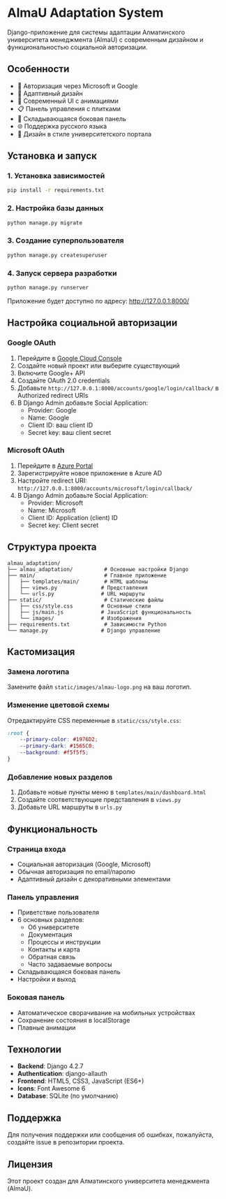# AlmaU Adaptation System

Django-приложение для системы адаптации Алматинского университета менеджмента (AlmaU) с современным дизайном и функциональностью социальной авторизации.

## Особенности

- 🔐 Авторизация через Microsoft и Google
- 📱 Адаптивный дизайн
- 🎨 Современный UI с анимациями
- 📋 Панель управления с плитками
- 🔄 Складывающаяся боковая панель
- 🌐 Поддержка русского языка
- 🏢 Дизайн в стиле университетского портала

## Установка и запуск

### 1. Установка зависимостей
```bash
pip install -r requirements.txt
```

### 2. Настройка базы данных
```bash
python manage.py migrate
```

### 3. Создание суперпользователя
```bash
python manage.py createsuperuser
```

### 4. Запуск сервера разработки
```bash
python manage.py runserver
```

Приложение будет доступно по адресу: http://127.0.0.1:8000/

## Настройка социальной авторизации

### Google OAuth
1. Перейдите в [Google Cloud Console](https://console.cloud.google.com/)
2. Создайте новый проект или выберите существующий
3. Включите Google+ API
4. Создайте OAuth 2.0 credentials
5. Добавьте `http://127.0.0.1:8000/accounts/google/login/callback/` в Authorized redirect URIs
6. В Django Admin добавьте Social Application:
   - Provider: Google
   - Name: Google
   - Client ID: ваш client ID
   - Secret key: ваш client secret

### Microsoft OAuth
1. Перейдите в [Azure Portal](https://portal.azure.com/)
2. Зарегистрируйте новое приложение в Azure AD
3. Настройте redirect URI: `http://127.0.0.1:8000/accounts/microsoft/login/callback/`
4. В Django Admin добавьте Social Application:
   - Provider: Microsoft
   - Name: Microsoft
   - Client ID: Application (client) ID
   - Secret key: Client secret

## Структура проекта

```
almau_adaptation/
├── almau_adaptation/          # Основные настройки Django
├── main/                      # Главное приложение
│   ├── templates/main/        # HTML шаблоны
│   ├── views.py              # Представления
│   └── urls.py               # URL маршруты
├── static/                    # Статические файлы
│   ├── css/style.css         # Основные стили
│   ├── js/main.js            # JavaScript функциональность
│   └── images/               # Изображения
├── requirements.txt           # Зависимости Python
└── manage.py                 # Django управление
```

## Кастомизация

### Замена логотипа
Замените файл `static/images/almau-logo.png` на ваш логотип.

### Изменение цветовой схемы
Отредактируйте CSS переменные в `static/css/style.css`:
```css
:root {
    --primary-color: #1976D2;
    --primary-dark: #1565C0;
    --background: #f5f5f5;
}
```

### Добавление новых разделов
1. Добавьте новые пункты меню в `templates/main/dashboard.html`
2. Создайте соответствующие представления в `views.py`
3. Добавьте URL маршруты в `urls.py`

## Функциональность

### Страница входа
- Социальная авторизация (Google, Microsoft)
- Обычная авторизация по email/паролю
- Адаптивный дизайн с декоративными элементами

### Панель управления
- Приветствие пользователя
- 6 основных разделов:
  - Об университете
  - Документация
  - Процессы и инструкции
  - Контакты и карта
  - Обратная связь
  - Часто задаваемые вопросы
- Складывающаяся боковая панель
- Настройки и выход

### Боковая панель
- Автоматическое сворачивание на мобильных устройствах
- Сохранение состояния в localStorage
- Плавные анимации

## Технологии

- **Backend**: Django 4.2.7
- **Authentication**: django-allauth
- **Frontend**: HTML5, CSS3, JavaScript (ES6+)
- **Icons**: Font Awesome 6
- **Database**: SQLite (по умолчанию)

## Поддержка

Для получения поддержки или сообщения об ошибках, пожалуйста, создайте issue в репозитории проекта.

## Лицензия

Этот проект создан для Алматинского университета менеджмента (AlmaU).
